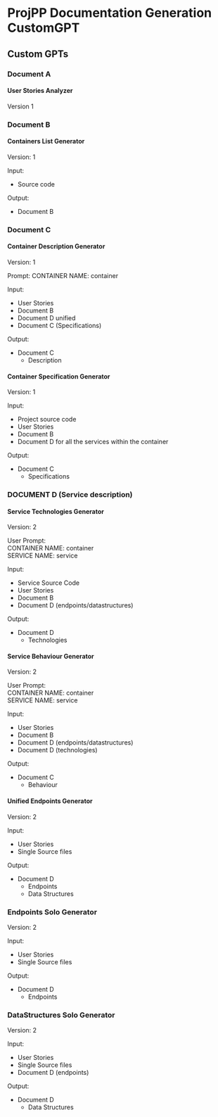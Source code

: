 # ProjPP Documentation Generation CustomGPT

## Custom GPTs

### Document A

#### User Stories Analyzer

Version 1

### Document B

#### Containers List Generator

Version: 1

Input: 
- Source code

Output:
- Document B

### Document C

#### Container Description Generator

Version: 1

Prompt: 
CONTAINER NAME: container  

Input: 
- User Stories
- Document B
- Document D unified
- Document C (Specifications)

Output:
- Document C
    - Description

#### Container Specification Generator

Version: 1

Input: 
- Project source code
- User Stories
- Document B
- Document D for all the services within the container

Output:
- Document C
   - Specifications


### DOCUMENT D (Service description)

#### Service Technologies Generator

Version: 2

User Prompt:  
CONTAINER NAME: container  
SERVICE NAME: service  

Input:
- Service Source Code
- User Stories
- Document B
- Document D (endpoints/datastructures)

Output:
- Document D
    - Technologies

#### Service Behaviour Generator

Version: 2

User Prompt:  
CONTAINER NAME: container  
SERVICE NAME: service  

Input:
- User Stories
- Document B
- Document D (endpoints/datastructures)
- Document D (technologies)

Output:
- Document C
    - Behaviour


#### Unified Endpoints Generator

Version: 2
 
Input:
- User Stories
- Single Source files

Output:
- Document D
    - Endpoints
    - Data Structures


### Endpoints Solo Generator

Version: 2

Input:
- User Stories
- Single Source files

Output:
- Document D
    - Endpoints


### DataStructures Solo Generator

Version: 2

Input:
- User Stories
- Single Source files
- Document D (endpoints)

Output:
- Document D
    - Data Structures